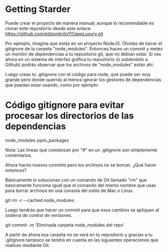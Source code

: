 # Getting Starder

Puede crear el proyecto de manera manual; aunque lo recomendable es clonar este repositorio desde este enlace https://github.com/edisonbrito111/appLuxury.git

Por ejemplo, imagina que estás en un proyecto NodeJS. Olvidas de hacer el gitignore de la carpeta "node_modules". Entonces haces un commit y metes un montón de dependencias a tu repositorio git, que no debían estar. Si ves ahora en un sistema de interfaz gráfica tu repositorio (o subiéndolo a Github) podrás observar que los archivos de "node_modules" están ahí.

Luego creas tu .gitignore con el código para node, que puede ser muy grande pero donde querrás al menos ignorar los gestores de dependencias que puedas estar usando, como por ejemplo:

# Código gitignore para evitar procesar los directorios de las dependencias

node_modules
jspm_packages

Nota: Las líneas que comienzan por "#" en un .gitignore son simplemente comentarios.

Ahora haces nuevos commits pero los archivos no se borran. ¿Qué hacer entonces?

Básicamente lo solucionas con un comando de Git llamado "rm" que básicamente funciona igual que el comando del mismo nombre que usas para borrar archivos en una consola del estilo de Mac o Linux.

git rm -r --cached node_modules

Luego tendrás que hacer un commit para que esos cambios se apliquen al sistema de control de versiones.

git commit -m 'Eliminada carpeta node_modules del repo'

A partir de ahora esa carpeta no se verá en tu repositorio y gracias a tu .gitignore tampoco se tendrá en cuenta en las siguientes operaciones que realices mediante Git.

